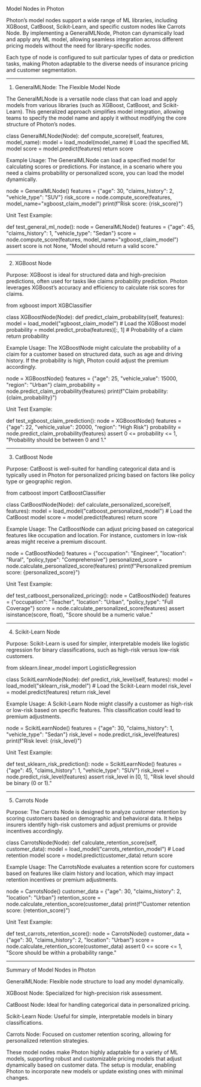 

Model Nodes in Photon

Photon’s model nodes support a wide range of ML libraries, including XGBoost, CatBoost, Scikit-Learn, and specific custom nodes like Carrots Node. By implementing a GeneralMLNode, Photon can dynamically load and apply any ML model, allowing seamless integration across different pricing models without the need for library-specific nodes.

Each type of node is configured to suit particular types of data or prediction tasks, making Photon adaptable to the diverse needs of insurance pricing and customer segmentation.


---

1. GeneralMLNode: The Flexible Model Node

The GeneralMLNode is a versatile node class that can load and apply models from various libraries (such as XGBoost, CatBoost, and Scikit-Learn). This generalized approach simplifies model integration, allowing teams to specify the model name and apply it without modifying the core structure of Photon’s nodes.

class GeneralMLNode(Node):
    def compute_score(self, features, model_name):
        model = load_model(model_name)  # Load the specified ML model
        score = model.predict(features)
        return score

Example Usage: The GeneralMLNode can load a specified model for calculating scores or predictions. For instance, in a scenario where you need a claims probability or personalized score, you can load the model dynamically.

node = GeneralMLNode()
features = {"age": 30, "claims_history": 2, "vehicle_type": "SUV"}
risk_score = node.compute_score(features, model_name="xgboost_claim_model")
print(f"Risk score: {risk_score}")

Unit Test Example:

def test_general_ml_node():
    node = GeneralMLNode()
    features = {"age": 45, "claims_history": 1, "vehicle_type": "Sedan"}
    score = node.compute_score(features, model_name="xgboost_claim_model")
    assert score is not None, "Model should return a valid score."


---

2. XGBoost Node

Purpose: XGBoost is ideal for structured data and high-precision predictions, often used for tasks like claims probability prediction. Photon leverages XGBoost’s accuracy and efficiency to calculate risk scores for claims.

from xgboost import XGBClassifier

class XGBoostNode(Node):
    def predict_claim_probability(self, features):
        model = load_model("xgboost_claim_model")  # Load the XGBoost model
        probability = model.predict_proba(features)[:, 1]  # Probability of a claim
        return probability

Example Usage: The XGBoostNode might calculate the probability of a claim for a customer based on structured data, such as age and driving history. If the probability is high, Photon could adjust the premium accordingly.

node = XGBoostNode()
features = {"age": 25, "vehicle_value": 15000, "region": "Urban"}
claim_probability = node.predict_claim_probability(features)
print(f"Claim probability: {claim_probability}")

Unit Test Example:

def test_xgboost_claim_prediction():
    node = XGBoostNode()
    features = {"age": 22, "vehicle_value": 20000, "region": "High Risk"}
    probability = node.predict_claim_probability(features)
    assert 0 <= probability <= 1, "Probability should be between 0 and 1."


---

3. CatBoost Node

Purpose: CatBoost is well-suited for handling categorical data and is typically used in Photon for personalized pricing based on factors like policy type or geographic region.

from catboost import CatBoostClassifier

class CatBoostNode(Node):
    def calculate_personalized_score(self, features):
        model = load_model("catboost_personalized_model")  # Load the CatBoost model
        score = model.predict(features)
        return score

Example Usage: The CatBoostNode can adjust pricing based on categorical features like occupation and location. For instance, customers in low-risk areas might receive a premium discount.

node = CatBoostNode()
features = {"occupation": "Engineer", "location": "Rural", "policy_type": "Comprehensive"}
personalized_score = node.calculate_personalized_score(features)
print(f"Personalized premium score: {personalized_score}")

Unit Test Example:

def test_catboost_personalized_pricing():
    node = CatBoostNode()
    features = {"occupation": "Teacher", "location": "Urban", "policy_type": "Full Coverage"}
    score = node.calculate_personalized_score(features)
    assert isinstance(score, float), "Score should be a numeric value."


---

4. Scikit-Learn Node

Purpose: Scikit-Learn is used for simpler, interpretable models like logistic regression for binary classifications, such as high-risk versus low-risk customers.

from sklearn.linear_model import LogisticRegression

class ScikitLearnNode(Node):
    def predict_risk_level(self, features):
        model = load_model("sklearn_risk_model")  # Load the Scikit-Learn model
        risk_level = model.predict(features)
        return risk_level

Example Usage: A Scikit-Learn Node might classify a customer as high-risk or low-risk based on specific features. This classification could lead to premium adjustments.

node = ScikitLearnNode()
features = {"age": 30, "claims_history": 1, "vehicle_type": "Sedan"}
risk_level = node.predict_risk_level(features)
print(f"Risk level: {risk_level}")

Unit Test Example:

def test_sklearn_risk_prediction():
    node = ScikitLearnNode()
    features = {"age": 45, "claims_history": 1, "vehicle_type": "SUV"}
    risk_level = node.predict_risk_level(features)
    assert risk_level in [0, 1], "Risk level should be binary (0 or 1)."


---

5. Carrots Node

Purpose: The Carrots Node is designed to analyze customer retention by scoring customers based on demographic and behavioral data. It helps insurers identify high-risk customers and adjust premiums or provide incentives accordingly.

class CarrotsNode(Node):
    def calculate_retention_score(self, customer_data):
        model = load_model("carrots_retention_model")  # Load retention model
        score = model.predict(customer_data)
        return score

Example Usage: The CarrotsNode evaluates a retention score for customers based on features like claim history and location, which may impact retention incentives or premium adjustments.

node = CarrotsNode()
customer_data = {"age": 30, "claims_history": 2, "location": "Urban"}
retention_score = node.calculate_retention_score(customer_data)
print(f"Customer retention score: {retention_score}")

Unit Test Example:

def test_carrots_retention_score():
    node = CarrotsNode()
    customer_data = {"age": 30, "claims_history": 2, "location": "Urban"}
    score = node.calculate_retention_score(customer_data)
    assert 0 <= score <= 1, "Score should be within a probability range."


---

Summary of Model Nodes in Photon

GeneralMLNode: Flexible node structure to load any model dynamically.

XGBoost Node: Specialized for high-precision risk assessment.

CatBoost Node: Ideal for handling categorical data in personalized pricing.

Scikit-Learn Node: Useful for simple, interpretable models in binary classifications.

Carrots Node: Focused on customer retention scoring, allowing for personalized retention strategies.


These model nodes make Photon highly adaptable for a variety of ML models, supporting robust and customizable pricing models that adjust dynamically based on customer data. The setup is modular, enabling Photon to incorporate new models or update existing ones with minimal changes.


